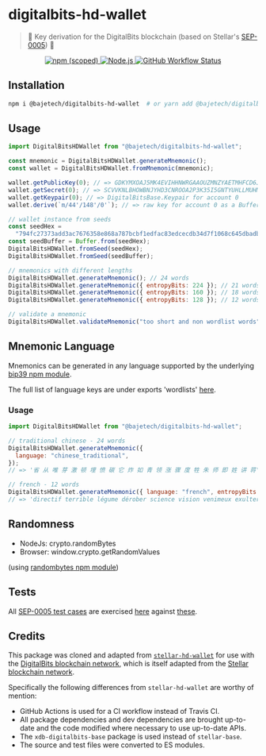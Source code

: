 # digitalbits-hd-wallet

> 🔐 Key derivation for the DigitalBits blockchain (based on Stellar's [SEP-0005](https://github.com/stellar/stellar-protocol/blob/master/ecosystem/sep-0005.md)) 🚀

<p align="center">
  <a href="https://www.npmjs.com/package/@bajetech/digitalbits-hd-wallet">
    <img alt="npm (scoped)" src="https://img.shields.io/npm/v/@bajetech/digitalbits-hd-wallet?style=for-the-badge">
  </a>
  <a href="https://nodejs.org">
    <img alt="Node.js" src="https://img.shields.io/badge/node->=12-yellowgreen?style=for-the-badge&labelColor=000000">
  </a>
  <a href="https://github.com/bajetech/digitalbits-hd-wallet/actions/workflows/pipeline.yml">
    <img alt="GitHub Workflow Status" src="https://img.shields.io/github/workflow/status/bajetech/digitalbits-hd-wallet/digitalbits-hd-wallet%20CI?label=GitHub%20Actions&logo=github&style=for-the-badge">
  </a>
</p>

## Installation

```bash
npm i @bajetech/digitalbits-hd-wallet  # or yarn add @bajetech/digitalbits-hd-wallet
```

## Usage

```js
import DigitalBitsHDWallet from "@bajetech/digitalbits-hd-wallet";

const mnemonic = DigitalBitsHDWallet.generateMnemonic();
const wallet = DigitalBitsHDWallet.fromMnemonic(mnemonic);

wallet.getPublicKey(0); // => GDKYMXOAJ5MK4EVIHHNWRGAAOUZMNZYAETMHFCD6JCVBPZ77TUAZFPKT
wallet.getSecret(0); // => SCVVKNLBHOWBNJYHD3CNROOA2P3K35I5GNTYUHLLMUHMHWQYNEI7LVED
wallet.getKeypair(0); // => DigitalBitsBase.Keypair for account 0
wallet.derive(`m/44'/148'/0'`); // => raw key for account 0 as a Buffer

// wallet instance from seeds
const seedHex =
  "794fc27373add3ac7676358e868a787bcbf1edfac83edcecdb34d7f1068c645dbadba563f3f3a4287d273ac4f052d2fc650ba953e7af1a016d7b91f4d273378f";
const seedBuffer = Buffer.from(seedHex);
DigitalBitsHDWallet.fromSeed(seedHex);
DigitalBitsHDWallet.fromSeed(seedBuffer);

// mnemonics with different lengths
DigitalBitsHDWallet.generateMnemonic(); // 24 words
DigitalBitsHDWallet.generateMnemonic({ entropyBits: 224 }); // 21 words
DigitalBitsHDWallet.generateMnemonic({ entropyBits: 160 }); // 18 words
DigitalBitsHDWallet.generateMnemonic({ entropyBits: 128 }); // 12 words

// validate a mnemonic
DigitalBitsHDWallet.validateMnemonic("too short and non wordlist words"); // false
```

## Mnemonic Language

Mnemonics can be generated in any language supported by the underlying [bip39 npm module](https://github.com/bitcoinjs/bip39).

The full list of language keys are under exports 'wordlists' [here](https://github.com/bitcoinjs/bip39/blob/master/index.js).

### Usage

```js
import DigitalBitsHDWallet from "@bajetech/digitalbits-hd-wallet";

// traditional chinese - 24 words
DigitalBitsHDWallet.generateMnemonic({
  language: "chinese_traditional",
});
// => '省 从 唯 芽 激 顿 埋 愤 碳 它 炸 如 青 领 涨 骤 度 牲 朱 师 即 姓 讲 蒋'

// french - 12 words
DigitalBitsHDWallet.generateMnemonic({ language: "french", entropyBits: 128 });
// => 'directif terrible légume dérober science vision venimeux exulter abrasif vague mutuel innocent'
```

## Randomness

- NodeJs: crypto.randomBytes
- Browser: window.crypto.getRandomValues

(using [randombytes npm module](https://github.com/crypto-browserify/randombytes))

## Tests

All [SEP-0005 test cases](https://github.com/stellar/stellar-protocol/blob/master/ecosystem/sep-0005.md#test-cases) are exercised [here](https://github.com/bajetech/digitalbits-hd-wallet/blob/main/test/sep0005.test.mjs) against [these](https://github.com/bajetech/digitalbits-hd-wallet/tree/main/test/data).

## Credits

This package was cloned and adapted from [`stellar-hd-wallet`](https://github.com/chatch/stellar-hd-wallet) for use with the [DigitalBits blockchain network](https://digitalbits.io), which is itself adapted from the [Stellar blockchain network](https://www.stellar.org).

Specifically the following differences from `stellar-hd-wallet` are worthy of mention:

- GitHub Actions is used for a CI workflow instead of Travis CI.
- All package dependencies and dev dependencies are brought up-to-date and the code modified where necessary to use up-to-date APIs.
- The `xdb-digitalbits-base` package is used instead of `stellar-base`.
- The source and test files were converted to ES modules.
